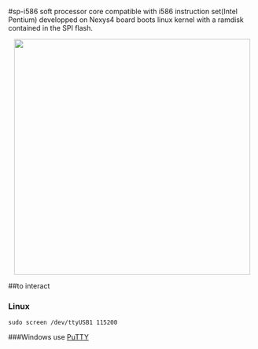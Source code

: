 #sp-i586
soft processor core compatible with i586 instruction set(Intel Pentium) developped on Nexys4 board boots linux kernel with a ramdisk contained in the SPI flash.
<p align="center">
<img src="https://cloud.githubusercontent.com/assets/3256544/14413785/80194934-ff39-11e5-89e2-39df688d1c5c.png" width="480">
</p>
##to interact

### Linux
    sudo screen /dev/ttyUSB1 115200
  
###Windows
    use [PuTTY](http://www.putty.org/)
